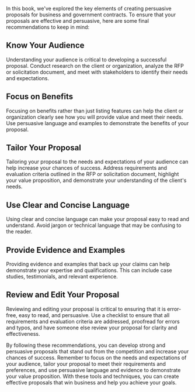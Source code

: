 
In this book, we've explored the key elements of creating persuasive proposals for business and government contracts. To ensure that your proposals are effective and persuasive, here are some final recommendations to keep in mind:

Know Your Audience
------------------

Understanding your audience is critical to developing a successful proposal. Conduct research on the client or organization, analyze the RFP or solicitation document, and meet with stakeholders to identify their needs and expectations.

Focus on Benefits
-----------------

Focusing on benefits rather than just listing features can help the client or organization clearly see how you will provide value and meet their needs. Use persuasive language and examples to demonstrate the benefits of your proposal.

Tailor Your Proposal
--------------------

Tailoring your proposal to the needs and expectations of your audience can help increase your chances of success. Address requirements and evaluation criteria outlined in the RFP or solicitation document, highlight your value proposition, and demonstrate your understanding of the client's needs.

Use Clear and Concise Language
------------------------------

Using clear and concise language can make your proposal easy to read and understand. Avoid jargon or technical language that may be confusing to the reader.

Provide Evidence and Examples
-----------------------------

Providing evidence and examples that back up your claims can help demonstrate your expertise and qualifications. This can include case studies, testimonials, and relevant experience.

Review and Edit Your Proposal
-----------------------------

Reviewing and editing your proposal is critical to ensuring that it is error-free, easy to read, and persuasive. Use a checklist to ensure that all requirements and evaluation criteria are addressed, proofread for errors and typos, and have someone else review your proposal for clarity and effectiveness.

By following these recommendations, you can develop strong and persuasive proposals that stand out from the competition and increase your chances of success. Remember to focus on the needs and expectations of your audience, tailor your proposal to meet their requirements and preferences, and use persuasive language and evidence to demonstrate your value proposition. With these tools and techniques, you can create effective proposals that win business and help you achieve your goals.
